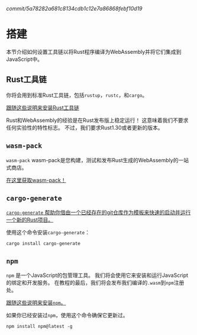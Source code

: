 *commit/5a78282a681c8134cdb1c12e7a86868febf10d19*

# 搭建

本节介绍如何设置工具链以将Rust程序编译为WebAssembly并将它们集成到JavaScript中。

## Rust工具链

你将会用到标准Rust工具链，包括`rustup`，`rustc`，和`cargo`。

[跟随这些说明来安装Rust工具链][rust-install]

Rust和WebAssembly的经验是在Rust发布版上稳定运行！
这意味着我们不要求任何实验性的特性标志。
不过，我们要求Rust1.30或者更新的版本。

## `wasm-pack`

`wasm-pack` wasm-pack是您构建，测试和发布Rust生成的WebAssembly的一站式商店。 

[在这里获取wasm-pack！][wasm-pack-install]

## `cargo-generate`

[`cargo-generate` 帮助你借由一个已经存在的git仓库作为模板来快速的启动并运行一个新的Rust项目。][cargo-generate]

使用这个命令安装`cargo-generate`：

```
cargo install cargo-generate
```

## `npm`

`npm` 是一个JavaScript的包管理工具。
我们将会使用它来安装和运行JavaScript的绑定和开发服务。
在教程的最后，我们将会发布我们编译的`.wasm`到`npm`注册处。

[跟随这些说明来安装`npm`。][npm-install]

如果你已经安装过`npm`，使用这个命令确保它更新过。

```
npm install npm@latest -g
```

[rust-install]: https://www.rust-lang.org/tools/install
[npm-install]: https://www.npmjs.com/get-npm
[wasm-pack]: https://github.com/rustwasm/wasm-pack
[cargo-generate]: https://github.com/ashleygwilliams/cargo-generate
[wasm-pack-install]: https://rustwasm.github.io/wasm-pack/installer/
